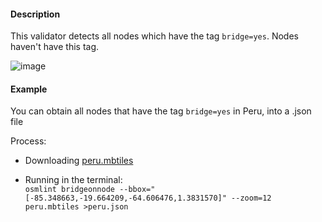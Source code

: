 #### Description
This validator detects all nodes which have the tag `bridge=yes`. Nodes haven't have this tag.

![image](https://cloud.githubusercontent.com/assets/10425629/13934129/741aff3a-ef7e-11e5-8ad8-fa325d0bb778.png)

#### Example
You can obtain all nodes that have the tag `bridge=yes` in Peru, into a .json file

Process:
* Downloading [peru.mbtiles](https://s3.amazonaws.com/mapbox/osm-qa-tiles/latest.country/peru.mbtiles.gz)

* Running in the terminal:  
`osmlint bridgeonnode --bbox="[-85.348663,-19.664209,-64.606476,1.3831570]" --zoom=12 peru.mbtiles >peru.json`
